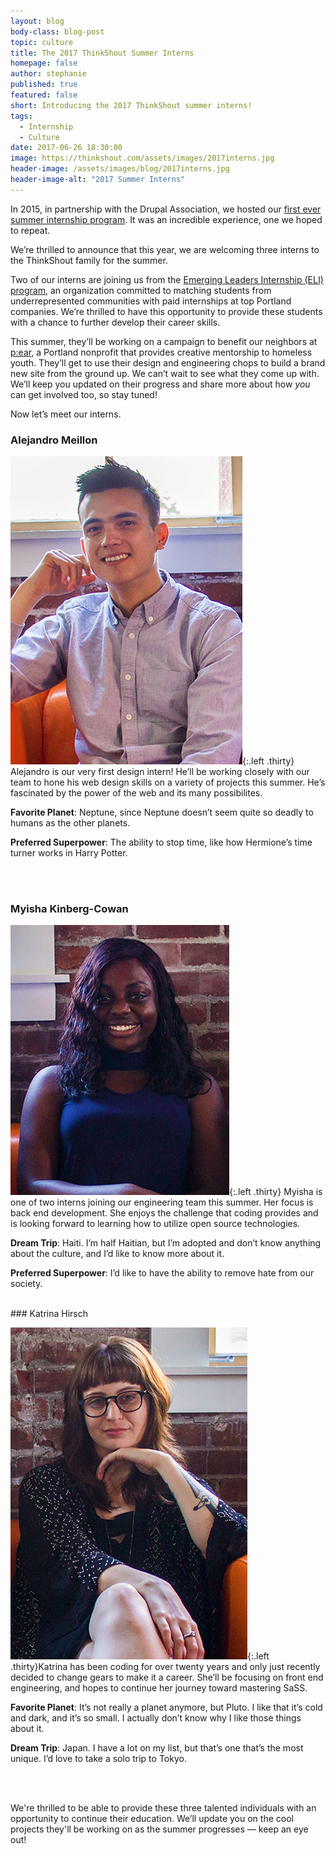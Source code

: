 ```yaml
---
layout: blog
body-class: blog-post
topic: culture
title: The 2017 ThinkShout Summer Interns
homepage: false
author: stephanie
published: true
featured: false
short: Introducing the 2017 ThinkShout summer interns!
tags:
  - Internship
  - Culture
date: 2017-06-26 18:30:00
image: https://thinkshout.com/assets/images/2017interns.jpg
header-image: /assets/images/blog/2017interns.jpg
header-image-alt: "2017 Summer Interns"
---
```


In 2015, in partnership with the Drupal Association, we hosted our [first ever summer internship program](https://thinkshout.com/blog/2015/06/meet-the-interns/). It was an incredible experience, one we hoped to repeat. 

We’re thrilled to announce that this year, we are welcoming three interns to the ThinkShout family for the summer.
 
Two of our interns are joining us from the [Emerging Leaders Internship (ELI) program](http://emergingleadersinternship.org/), an organization committed to matching students from underrepresented communities with paid internships at top Portland companies. We’re thrilled to have this opportunity to provide these students with a chance to further develop their career skills.

This summer, they’ll be working on a campaign to benefit our neighbors at [p:ear](http://pearmentor.org), a Portland nonprofit that provides creative mentorship to homeless youth. They’ll get to use their design and engineering chops to build a brand new site from the ground up. We can’t wait to see what they come up with. We’ll keep you updated on their progress and share more about how *you* can get involved too, so stay tuned!
 
Now let’s meet our interns.

### Alejandro Meillon

![alejandro.jpg](/assets/images/blog/alejandro.jpg){:.left .thirty} Alejandro is our very first design intern! He’ll be working closely with our team to hone his web design skills on a variety of projects this summer. He’s fascinated by the power of the web and its many possibilites. 
 
**Favorite Planet**: Neptune, since Neptune doesn’t seem quite so deadly to humans as the other planets.  
 
**Preferred Superpower**: The ability to stop time, like how Hermione’s time turner works in Harry Potter.

<br><br>

### Myisha Kinberg-Cowan

![myisha2.jpg](/assets/images/blog/myisha2.jpg){:.left .thirty} Myisha is one of two interns joining our engineering team this summer. Her focus is back end development. She enjoys the challenge that coding provides and is looking forward to learning how to utilize open source technologies.
 
**Dream Trip**: Haiti. I’m half Haitian, but I’m adopted and don’t know anything about the culture, and I’d like to know more about it.
 
**Preferred Superpower**: I’d like to have the ability to remove hate from our society.

<br>
### Katrina Hirsch

![katrina.jpg](/assets/images/blog/katrina.jpg){:.left .thirty}Katrina has been coding for over twenty years and only just recently decided to change gears to make it a career. She’ll be focusing on front end engineering, and hopes to continue her journey toward mastering SaSS. 
 
**Favorite Planet**: It’s not really a planet anymore, but Pluto. I like that it’s cold and dark, and it’s so small. I actually don’t know why I like those things about it.
 
**Dream Trip**: Japan. I have a lot on my list, but that’s one that’s the most unique. I’d love to take a solo trip to Tokyo.
 
<br><br>
 
We're thrilled to be able to provide these three talented individuals with an opportunity to continue their education. We’ll update you on the cool projects they'll be working on as the summer progresses — keep an eye out!
